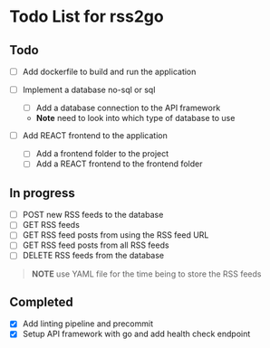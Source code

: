 # Todo List for rss2go

## Todo

* [ ] Add dockerfile to build and run the application

* [ ] Implement a database no-sql or sql
  - [ ] Add a database connection to the API framework
  - **Note** need to look into which type of database to use

* [ ] Add REACT frontend to the application
  - [ ] Add a frontend folder to the project
  - [ ] Add a REACT frontend to the frontend folder

## In progress

* [ ] POST new RSS feeds to the database
* [ ] GET RSS feeds
* [ ] GET RSS feed posts from using the RSS feed URL
* [ ] GET RSS feed posts from all RSS feeds
* [ ] DELETE RSS feeds from the database

> **NOTE** use YAML file for the time being to store the RSS feeds

## Completed

* [X] Add linting pipeline and precommit
* [X] Setup API framework with go and add health check endpoint
